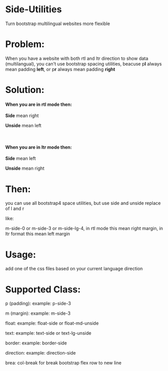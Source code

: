 # Side-Utilities
Turn bootstrap multilingual websites more flexible

<h1>Problem:</h1>
<p>When you have a website with both rtl and ltr direction to show data (multilangual), you can't use bootstrap spacing utilities, beacuse p<strong>l</strong> always mean padding <strong>left</strong>, or p<strong>r</strong> always mean padding <strong>right</strong></p>
<h1>Solution:</h1>
<h4>When you are in <strong>rtl</strong> mode then:</h4>
  <p><strong>Side</strong> mean right</p>
  <p><strong>Unside</strong> mean left</p>
<br />
<h4>When you are in <strong>ltr</strong> mode then:</h4>
  <p><strong>Side</strong> mean left</p>
  <p><strong>Unside</strong> mean right</p>
  
  <h1>Then:</h1>
  <p>you can use all bootstrap4 space utilities, but use side and unside replace of l and r</p>
   <p>like:</p>
   <p>m-side-0 or m-side-3 or m-side-lg-4, in rtl mode this mean right margin, in ltr format this mean left margin</p>
   
   <h1>Usage:</h1>
   
   <p>add one of the css files based on your current language direction</p>
   
   <h1>Supported Class:</h1>
   <p>p (padding): example: p-side-3</p>
   <p>m (margin): example: m-side-3</p>
   <p>float: example: float-side or float-md-unside</p>
   <p>text: example: text-side or text-lg-unside</p>
   <p>border: example: border-side</p>
   <p>direction: example: direction-side</p>
   <p>brea: col-break for break bootstrap flex row to new line</p>
   
   
